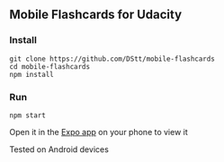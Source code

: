 ## Mobile Flashcards for Udacity

### Install

```
git clone https://github.com/DStt/mobile-flashcards
cd mobile-flashcards
npm install
```

### Run

`npm start`

Open it in the [Expo app](https://expo.io) on your phone to view it

Tested on Android devices
